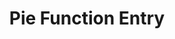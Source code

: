 ---
title: Pie Function Entry
layout: DemoLayout
pageClass: customDemoPage
pie: "@pie-element/function-entry@3.0.3"
model:
    id: '1'
    element: function-entry
    showFormattingHelp: true
    equation: 3x+2
    feedback:
      correct:
        type: default
        default: Correct
      incorrect:
        type: default
        default: Incorrect
---